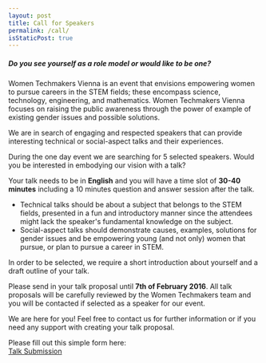 ```yaml
---
layout: post
title: Call for Speakers
permalink: /call/
isStaticPost: true
---
```


##### Do you see yourself as a role model or would like to be one? 

Women Techmakers Vienna is an event that envisions empowering women to pursue careers in the STEM fields; these encompass science, technology, engineering, and mathematics. Women Techmakers Vienna focuses on raising the public awareness through the power of example of existing gender issues and possible solutions.

We are in search of engaging and respected speakers that can provide interesting technical or social-aspect talks and their experiences.

During the one day event we are searching for 5 selected speakers. Would you be interested in embodying our vision with a talk? 

Your talk needs to be in **English** and you will have a time slot of **30-40 minutes** including a 10 minutes question and answer session after the talk.

- Technical talks should be about a subject that belongs to the STEM fields, presented in a fun and introductory manner since the attendees might lack the speaker's fundamental knowledge on the subject. 
- Social-aspect talks should demonstrate causes, examples, solutions for gender issues and be empowering young (and not only) women that pursue, or plan to pursue a career in STEM.

In order to be selected, we require a short introduction about yourself and a draft outline of your talk.

Please send in your talk proposal until **7th of February 2016**. All talk proposals will be carefully reviewed by the Women Techmakers team and you will be contacted if selected as a speaker for our event.

We are here for you! Feel free to contact us for further information or if you need any support with creating your talk proposal.

Please fill out this simple form here:<br>
<a class="btn btn-success" href="http://goo.gl/forms/k1AH70b0Cp" role="button">Talk Submission</a>

<img class="img-responsive feature-image" src="{{ site.baseurl }}/img/posts/call.jpg" style="display:none">
